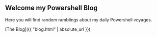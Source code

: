 ## Welcome my Powershell Blog

Here you will find random ramblings about my daily Powershell voyages. 

[The Blog]({{ "blog.html" | absolute_url }})